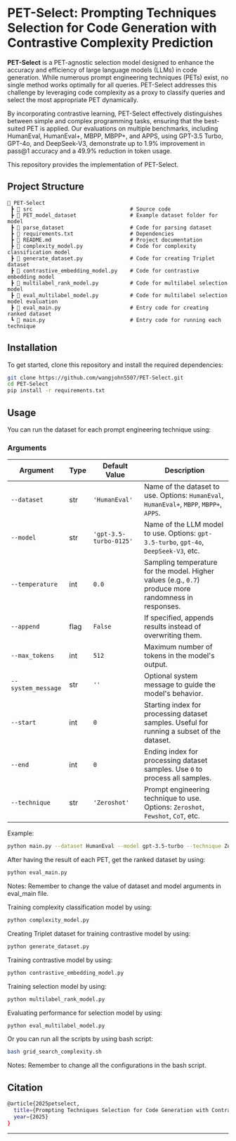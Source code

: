 # PET-Select: Prompting Techniques Selection for Code Generation with Contrastive Complexity Prediction

**PET-Select** is a PET-agnostic selection model designed to enhance the accuracy and efficiency of large language models (LLMs) in code generation. While numerous prompt engineering techniques (PETs) exist, no single method works optimally for all queries. PET-Select addresses this challenge by leveraging code complexity as a proxy to classify queries and select the most appropriate PET dynamically.

By incorporating contrastive learning, PET-Select effectively distinguishes between simple and complex programming tasks, ensuring that the best-suited PET is applied. Our evaluations on multiple benchmarks, including HumanEval, HumanEval+, MBPP, MBPP+, and APPS, using GPT-3.5 Turbo, GPT-4o, and DeepSeek-V3, demonstrate up to 1.9% improvement in pass@1 accuracy and a 49.9% reduction in token usage.

This repository provides the implementation of PET-Select.

## Project Structure

```
📂 PET-Select
 ┣ 📂 src                               # Source code
 ┣ 📂 PET_model_dataset                 # Example dataset folder for model
 ┣ 📂 parse_dataset                     # Code for parsing dataset
 ┣ 📜 requirements.txt                  # Dependencies
 ┣ 📜 README.md                         # Project documentation
 ┣ 📜 complexity_model.py               # Code for complexity classification model
 ┣ 📜 generate_dataset.py               # Code for creating Triplet dataset 
 ┣ 📜 contrastive_embedding_model.py    # Code for contrastive embedding model
 ┣ 📜 multilabel_rank_model.py          # Code for multilabel selection model
 ┣ 📜 eval_multilabel_model.py          # Code for multilabel selection model evaluation
 ┣ 📜 eval_main.py                      # Entry code for creating ranked dataset
 ┗ 📜 main.py                           # Entry code for running each technique
```

## Installation

To get started, clone this repository and install the required dependencies:

```bash
git clone https://github.com/wangjohn5507/PET-Select.git
cd PET-Select
pip install -r requirements.txt
```

## Usage

You can run the dataset for each prompt engineering technique using:

### **Arguments**  

| Argument           | Type  | Default Value                  | Description |
|--------------------|------|--------------------------------|-------------|
| `--dataset`       | str  | `'HumanEval'`                  | Name of the dataset to use. Options: `HumanEval`, `HumanEval+`, `MBPP`, `MBPP+`, `APPS`. |
| `--model`         | str  | `'gpt-3.5-turbo-0125'`         | Name of the LLM model to use. Options: `gpt-3.5-turbo`, `gpt-4o`, `DeepSeek-V3`, etc. |
| `--temperature`   | int  | `0.0`                          | Sampling temperature for the model. Higher values (e.g., `0.7`) produce more randomness in responses. |
| `--append`        | flag | `False`                        | If specified, appends results instead of overwriting them. |
| `--max_tokens`    | int  | `512`                          | Maximum number of tokens in the model's output. |
| `--system_message`| str  | `''`                           | Optional system message to guide the model's behavior. |
| `--start`         | int  | `0`                            | Starting index for processing dataset samples. Useful for running a subset of the dataset. |
| `--end`           | int  | `0`                            | Ending index for processing dataset samples. Use `0` to process all samples. |
| `--technique`     | str  | `'Zeroshot'`                   | Prompt engineering technique to use. Options: `Zeroshot`, `Fewshot`, `CoT`, etc. |


Example:
```bash
python main.py --dataset HumanEval --model gpt-3.5-turbo --technique Zeroshot
```


After having the result of each PET, get the ranked dataset by using:
```bash
python eval_main.py 
```
Notes: Remember to change the value of dataset and model arguments in eval_main file.


Training complexity classification model by using:
```bash
python complexity_model.py
```

Creating Triplet dataset for training contrastive model by using:
```bash
python generate_dataset.py
```

Training contrastive model by using:
```bash
python contrastive_embedding_model.py
```

Training selection model by using:
```bash
python multilabel_rank_model.py
```

Evaluating performance for selection model by using:
```bash
python eval_multilabel_model.py
```

Or you can run all the scripts by using bash script:
```bash
bash grid_search_complexity.sh
```
Notes: Remember to change all the configurations in the bash script.


## Citation
```bash
@article{2025petselect,
  title={Prompting Techniques Selection for Code Generation with Contrastive Complexity Prediction},
  year={2025}
}
```


---

